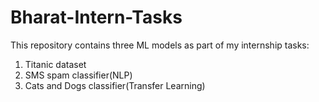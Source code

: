 # Bharat-Intern-Tasks
This repository contains three ML models as part of my internship tasks:
1. Titanic dataset
2.  SMS spam classifier(NLP)
3.  Cats and Dogs classifier(Transfer Learning)
